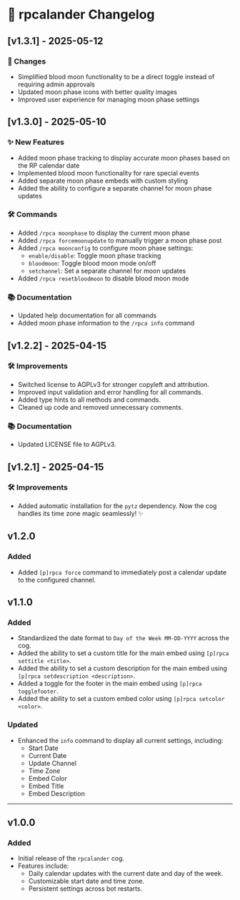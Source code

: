 # 📅 rpcalander Changelog

## [v1.3.1] - 2025-05-12

### 🔄 Changes

- Simplified blood moon functionality to be a direct toggle instead of requiring admin approvals
- Updated moon phase icons with better quality images
- Improved user experience for managing moon phase settings

## [v1.3.0] - 2025-05-10

### ✨ New Features

- Added moon phase tracking to display accurate moon phases based on the RP calendar date
- Implemented blood moon functionality for rare special events
- Added separate moon phase embeds with custom styling
- Added the ability to configure a separate channel for moon phase updates

### 🛠️ Commands

- Added `/rpca moonphase` to display the current moon phase
- Added `/rpca forcemoonupdate` to manually trigger a moon phase post
- Added `/rpca moonconfig` to configure moon phase settings:
  - `enable/disable`: Toggle moon phase tracking
  - `bloodmoon`: Toggle blood moon mode on/off
  - `setchannel`: Set a separate channel for moon updates
- Added `/rpca resetbloodmoon` to disable blood moon mode

### 📚 Documentation

- Updated help documentation for all commands
- Added moon phase information to the `/rpca info` command

## [v1.2.2] - 2025-04-15

### 🛠️ Improvements

- Switched license to AGPLv3 for stronger copyleft and attribution.
- Improved input validation and error handling for all commands.
- Added type hints to all methods and commands.
- Cleaned up code and removed unnecessary comments.

### 📚 Documentation

- Updated LICENSE file to AGPLv3.

## [v1.2.1] - 2025-04-15

### 🛠️ Improvements

- Added automatic installation for the `pytz` dependency. Now the cog handles its time zone magic seamlessly! ✨

## v1.2.0

### Added

- Added `[p]rpca force` command to immediately post a calendar update to the configured channel.

## v1.1.0

### Added

- Standardized the date format to `Day of the Week MM-DD-YYYY` across the cog.
- Added the ability to set a custom title for the main embed using `[p]rpca settitle <title>`.
- Added the ability to set a custom description for the main embed using `[p]rpca setdescription <description>`.
- Added a toggle for the footer in the main embed using `[p]rpca togglefooter`.
- Added the ability to set a custom embed color using `[p]rpca setcolor <color>`.

### Updated

- Enhanced the `info` command to display all current settings, including:
  - Start Date
  - Current Date
  - Update Channel
  - Time Zone
  - Embed Color
  - Embed Title
  - Embed Description

---

## v1.0.0

### Added

- Initial release of the `rpcalander` cog.
- Features include:
  - Daily calendar updates with the current date and day of the week.
  - Customizable start date and time zone.
  - Persistent settings across bot restarts.
